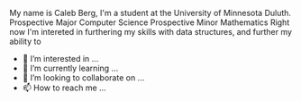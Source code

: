 My name is Caleb Berg, I'm a student at the University of Minnesota Duluth.
Prospective Major Computer Science
Prospective Minor Mathematics
Right now I'm intereted in furthering my skills with data structures, and further my ability to 

- 👀 I’m interested in ...
- 🌱 I’m currently learning ...
- 💞️ I’m looking to collaborate on ...
- 📫 How to reach me ...

<!---
berg-caleb/berg-caleb is a ✨ special ✨ repository because its `README.md` (this file) appears on your GitHub profile.
You can click the Preview link to take a look at your changes.
--->
